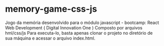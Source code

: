 # memory-game-css-js
Jogo da memória desenvolvido para o módulo javascript - bootcamp: React Web Development ( Digital Innovation One )
Composto por arquivos hml/css/js 
Para executa-lo, basta apenas clonar o projeto no diretório de sua máquina e acessar o arquivo index.html.
